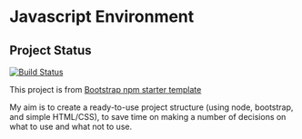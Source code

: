 # Javascript Environment

## Project Status

[![Build Status](https://travis-ci.com/ChrisAchinga/js-environment.svg?branch=master)](https://travis-ci.com/ChrisAchinga/js-environment)

This project is from [Bootstrap npm starter template](https://github.com/twbs/bootstrap-npm-starter)

My aim is to create a ready-to-use project structure (using node, bootstrap, and simple HTML/CSS), to save time on making a number of decisions on what to use and what not to use.
